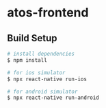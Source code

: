 # atos-frontend
## Build Setup

```bash
# install dependencies
$ npm install

# for ios simulator
$ npx react-native run-ios

# for android simulator
$ npx react-native run-android
